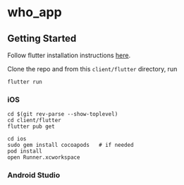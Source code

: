 # who_app

## Getting Started

Follow flutter installation instructions [here](https://flutter.dev/docs/get-started/install).

Clone the repo and from this `client/flutter` directory, run

```
flutter run
```

### iOS

```
cd $(git rev-parse --show-toplevel)
cd client/flutter
flutter pub get

cd ios
sudo gem install cocoapods   # if needed
pod install
open Runner.xcworkspace
```

### Android Studio
